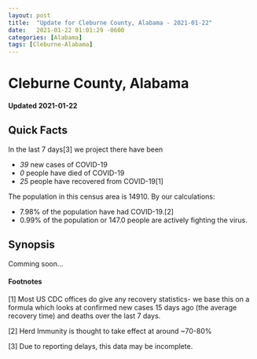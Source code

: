 ```yaml
---
layout: post
title:  "Update for Cleburne County, Alabama - 2021-01-22"
date:   2021-01-22 01:01:29 -0600
categories: [Alabama]
tags: [Cleburne-Alabama]
---
```


# Cleburne County, Alabama
#### Updated 2021-01-22

## Quick Facts

In the last 7 days[3] we project there have been
- *39* new cases of COVID-19
- *0* people have died of COVID-19
- *25* people have recovered from COVID-19[1]

The population in this census area is 14910. By our calculations:
- 7.98% of the population have had COVID-19.[2]
- 0.99% of the population or 147.0 people are actively fighting the virus.

## Synopsis

Comming soon...


#### Footnotes

[1] Most US CDC offices do give any recovery statistics- we base this on a formula which looks at confirmed new cases
15 days ago (the average recovery time) and deaths over the last 7 days.

[2] Herd Immunity is thought to take effect at around ~70-80%

[3] Due to reporting delays, this data may be incomplete.
 
    